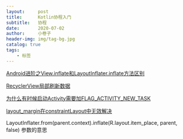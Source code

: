 ```yaml
---
layout:     post  
title:      Kotlin协程入门 
subtitle:   协程
date:       2020-07-02
author:     小卷子
header-img: img/tag-bg.jpg
catalog: true
tags:
    - 标签
---
```








[Android进阶之View.inflate和LayoutInflater.inflate方法区别](https://blog.csdn.net/chenliguan/article/details/82314122)

[RecyclerView局部刷新数据](https://blog.csdn.net/mysky984/article/details/91619245)

[为什么有时候启动Activity需要加FLAG_ACTIVITY_NEW_TASK](https://blog.csdn.net/dct8888/article/details/52064160)

[layout_margin在constraintLayout中无效解决](https://www.jianshu.com/p/af1876851e7e)



 LayoutInflater.from(parent.context).inflate(R.layout.item_place, parent, false) 参数的意思